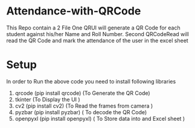 # Attendance-with-QRCode
This Repo contain a 2 File One QRUI will generate a QR Code for each student against his/her Name and Roll Number. Second QRCodeRead will read the QR Code and mark the attendance of the user in the excel sheet

# Setup
In order to Run the above code you need to install following libraries 
1) qrcode (pip install qrcode) (To Generate the QR Code)
2) tkinter (To Display the UI )
3) cv2 (pip install cv2) (To Read the frames from camera )
4) pyzbar (pip install pyzbar)  ( To decode the QR Code)
5) openpyxl (pip install openpyxl) ( To Store data into and Excel sheet )
